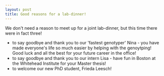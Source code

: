 ```yaml
---
layout: post
title: Good reasons for a lab-dinner!
---
```

We don't need a reason to meet up for a joint lab-dinner, but this time there were in fact three!
- to say goodbye and thank you to our 'fastest genotyper' Nina - you have made everyone's life so much easier by helping with the genoytping! Good luck and all the best for your future career in the office!
- to say goodbye and thank you to our intern Lisa - have fun in Boston at the Whitehead Institute for your Master thesis!
- to welcome our new PhD student, Frieda Leesch!

